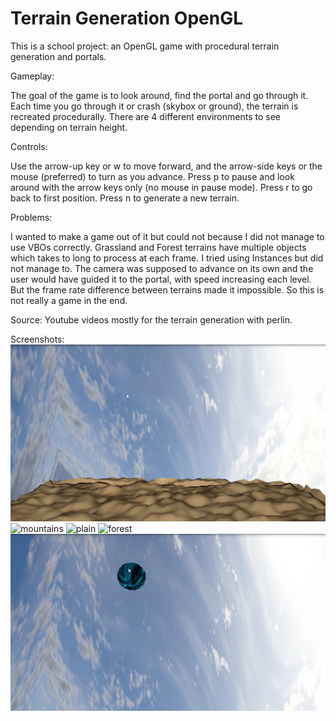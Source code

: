# Terrain Generation OpenGL
This is a school project: an OpenGL game with procedural terrain generation and portals.

Gameplay:

The goal of the game is to look around, find the portal and go through it.
Each time you go through it or crash (skybox or ground), the terrain is recreated procedurally.
There are 4 different environments to see depending on terrain height.

Controls:

Use the arrow-up key or w to move forward, and the arrow-side keys or the mouse (preferred) to turn 
as you advance.
Press p to pause and look around with the arrow keys only (no mouse in pause mode).
Press r to go back to first position.
Press n to generate a new terrain.

Problems:

I wanted to make a game out of it but could not because I did not manage to use VBOs correctly.
Grassland and Forest terrains have multiple objects which takes to long to process at each frame.
I tried using Instances but did not manage to.
The camera was supposed to advance on its own and the user would have guided it to the portal,
with speed increasing each level. But the frame rate difference between terrains made it impossible.
So this is not really a game in the end.

Source:
Youtube videos mostly for the terrain generation with perlin.

Screenshots:
![desert](/screenshots/screenshot_desert.png)
![mountains](/screenshots/screenshot_mountains.png)
![plain](/screenshots/screenshot_plain.png)
![forest](/screenshots/screenshot_forest.png)
![portal](/screenshots/screenshot_portal.png)
